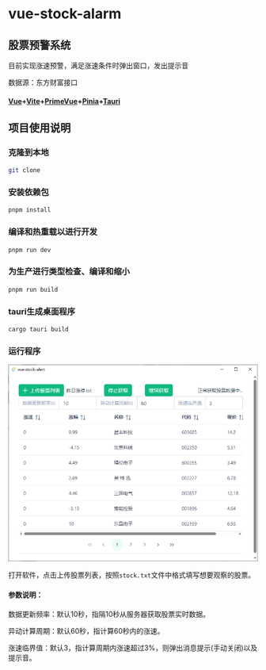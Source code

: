 # vue-stock-alarm

## 股票预警系统

目前实现涨速预警，满足涨速条件时弹出窗口，发出提示音

数据源：东方财富接口

#### [Vue](https://vuejs.org/)+[Vite](https://vitejs.dev/)+[PrimeVue](https://primevue.org/)+[Pinia](https://pinia.vuejs.org/)+[Tauri](https://tauri.app/)

## 项目使用说明

### 克隆到本地
```sh
git clone 
```
### 安装依赖包
```sh
pnpm install
```

### 编译和热重载以进行开发

```sh
pnpm run dev
```

### 为生产进行类型检查、编译和缩小

```sh
pnpm run build
```
### tauri生成桌面程序

```sh
cargo tauri build
```

### 运行程序

![主界面](https://github.com/Naza3/vue-stock-alert/blob/master/public/mainWindowScreen.png)

打开软件，点击上传股票列表，按照`stock.txt`文件中格式填写想要观察的股票。

#### 参数说明：

数据更新频率：默认10秒，指隔10秒从服务器获取股票实时数据。

异动计算周期：默认60秒，指计算60秒内的涨速。

涨速临界值：默认3，指计算周期内涨速超过3%，则弹出消息提示(手动关闭)以及提示音。

